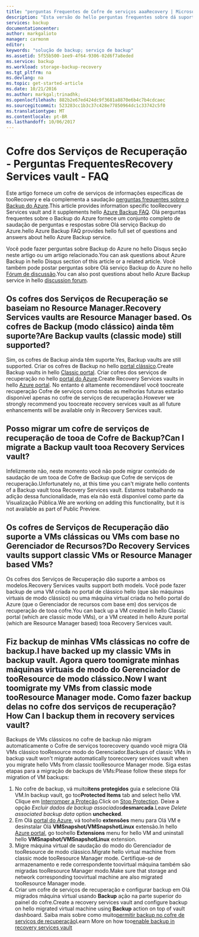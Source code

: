 ```yaml
---
title: "perguntas Frequentes de Cofre de serviços aaaRecovery | Microsoft Docs"
description: "Esta versão do hello perguntas frequentes sobre dá suporte à versão de visualização pública de saudação do hello serviço Backup do Azure. Toofrequently respostas perguntas frequentes sobre o agente de backup hello, backup e retenção, recuperação, segurança e outras perguntas comuns sobre Olá solução de Backup do Azure."
services: backup
documentationcenter: 
author: markgalioto
manager: carmonm
editor: 
keywords: "solução de backup; serviço de backup"
ms.assetid: 5f55b500-1ee9-4f64-9306-02d6f7a8eded
ms.service: backup
ms.workload: storage-backup-recovery
ms.tgt_pltfrm: na
ms.devlang: na
ms.topic: get-started-article
ms.date: 10/21/2016
ms.author: markgal;trinadhk;
ms.openlocfilehash: 882b2e67ed424dc9f3681a8870e6b4c7b4cdcaec
ms.sourcegitcommit: 523283cc1b3c37c428e77850964dc1c33742c5f0
ms.translationtype: MT
ms.contentlocale: pt-BR
ms.lasthandoff: 10/06/2017
---
```

# <a name="recovery-services-vault---faq"></a><span data-ttu-id="53230-105">Cofre dos Serviços de Recuperação - Perguntas Frequentes</span><span class="sxs-lookup"><span data-stu-id="53230-105">Recovery Services vault - FAQ</span></span>
<span data-ttu-id="53230-106">Este artigo fornece um cofre de serviços de informações específicas de tooRecovery e ela complementa a saudação [perguntas frequentes sobre o Backup do Azure](backup-azure-backup-faq.md).</span><span class="sxs-lookup"><span data-stu-id="53230-106">This article provides information specific tooRecovery Services vault and it supplements hello [Azure Backup FAQ](backup-azure-backup-faq.md).</span></span> <span data-ttu-id="53230-107">Olá perguntas frequentes sobre o Backup do Azure fornece um conjunto completo de saudação de perguntas e respostas sobre Olá serviço Backup do Azure.</span><span class="sxs-lookup"><span data-stu-id="53230-107">hello Azure Backup FAQ provides hello full set of questions and answers about hello Azure Backup service.</span></span>  

<span data-ttu-id="53230-108">Você pode fazer perguntas sobre Backup do Azure no hello Disqus seção neste artigo ou um artigo relacionado.</span><span class="sxs-lookup"><span data-stu-id="53230-108">You can ask questions about Azure Backup in hello Disqus section of this article or a related article.</span></span> <span data-ttu-id="53230-109">Você também pode postar perguntas sobre Olá serviço Backup do Azure no hello [Fórum de discussão](https://social.msdn.microsoft.com/forums/azure/home?forum=windowsazureonlinebackup).</span><span class="sxs-lookup"><span data-stu-id="53230-109">You can also post questions about hello Azure Backup service in hello [discussion forum](https://social.msdn.microsoft.com/forums/azure/home?forum=windowsazureonlinebackup).</span></span>

## <a name="recovery-services-vaults-are-resource-manager-based-are-backup-vaults-classic-mode-still-supported-br"></a><span data-ttu-id="53230-110">Os cofres dos Serviços de Recuperação se baseiam no Resource Manager.</span><span class="sxs-lookup"><span data-stu-id="53230-110">Recovery Services vaults are Resource Manager based.</span></span> <span data-ttu-id="53230-111">Os cofres de Backup (modo clássico) ainda têm suporte?</span><span class="sxs-lookup"><span data-stu-id="53230-111">Are Backup vaults (classic mode) still supported?</span></span> <br/>
<span data-ttu-id="53230-112">Sim, os cofres de Backup ainda têm suporte.</span><span class="sxs-lookup"><span data-stu-id="53230-112">Yes, Backup vaults are still supported.</span></span> <span data-ttu-id="53230-113">Criar os cofres de Backup no hello [portal clássico](https://manage.windowsazure.com).</span><span class="sxs-lookup"><span data-stu-id="53230-113">Create Backup vaults in hello [Classic portal](https://manage.windowsazure.com).</span></span> <span data-ttu-id="53230-114">Criar cofres dos serviços de recuperação no hello [portal do Azure](https://portal.azure.com).</span><span class="sxs-lookup"><span data-stu-id="53230-114">Create Recovery Services vaults in hello [Azure portal](https://portal.azure.com).</span></span> <span data-ttu-id="53230-115">No entanto é altamente recomendável você toocreate recuperação Cofre de serviços como todas as melhorias futuras estarão disponível apenas no cofre de serviços de recuperação.</span><span class="sxs-lookup"><span data-stu-id="53230-115">However we strongly recommend you toocreate recovery services vault as all future enhancements will be available only in Recovery Services vault.</span></span>

## <a name="can-i-migrate-a-backup-vault-tooa-recovery-services-vault-br"></a><span data-ttu-id="53230-116">Posso migrar um cofre de serviços de recuperação de tooa de Cofre de Backup?</span><span class="sxs-lookup"><span data-stu-id="53230-116">Can I migrate a Backup vault tooa Recovery Services vault?</span></span> <br/>
<span data-ttu-id="53230-117">Infelizmente não, neste momento você não pode migrar conteúdo de saudação de um tooa de Cofre de Backup que Cofre de serviços de recuperação.</span><span class="sxs-lookup"><span data-stu-id="53230-117">Unfortunately no, at this time you can't migrate hello contents of a Backup vault tooa Recovery Services vault.</span></span> <span data-ttu-id="53230-118">Estamos trabalhando na adição dessa funcionalidade, mas ela não está disponível como parte da Visualização Pública.</span><span class="sxs-lookup"><span data-stu-id="53230-118">We are working on adding this functionality, but it is not available as part of Public Preview.</span></span>

## <a name="do-recovery-services-vaults-support-classic-vms-or-resource-manager-based-vms-br"></a><span data-ttu-id="53230-119">Os cofres de Serviços de Recuperação dão suporte a VMs clássicas ou VMs com base no Gerenciador de Recursos?</span><span class="sxs-lookup"><span data-stu-id="53230-119">Do Recovery Services vaults support classic VMs or Resource Manager based VMs?</span></span> <br/>
<span data-ttu-id="53230-120">Os cofres dos Serviços de Recuperação dão suporte a ambos os modelos.</span><span class="sxs-lookup"><span data-stu-id="53230-120">Recovery Services vaults support both models.</span></span>  <span data-ttu-id="53230-121">Você pode fazer backup de uma VM criada no portal de clássico hello (que são máquinas virtuais de modo clássico) ou uma máquina virtual criada no hello portal do Azure (que o Gerenciador de recursos com base em) dos serviços de recuperação de tooa cofre.</span><span class="sxs-lookup"><span data-stu-id="53230-121">You can back up a VM created in hello Classic portal (which are classic mode VMs), or a VM created in hello Azure portal (which are Resource Manager based) tooa Recovery Services vault.</span></span>

## <a name="i-have-backed-up-my-classic-vms-in-backup-vault-now-i-want-toomigrate-my-vms-from-classic-mode-tooresource-manager-mode--how-can-i-backup-them-in-recovery-services-vault"></a><span data-ttu-id="53230-122">Fiz backup de minhas VMs clássicas no cofre de backup.</span><span class="sxs-lookup"><span data-stu-id="53230-122">I have backed up my classic VMs in backup vault.</span></span> <span data-ttu-id="53230-123">Agora quero toomigrate minhas máquinas virtuais de modo do Gerenciador de tooResource de modo clássico.</span><span class="sxs-lookup"><span data-stu-id="53230-123">Now I want toomigrate my VMs from classic mode tooResource Manager mode.</span></span>  <span data-ttu-id="53230-124">Como fazer backup delas no cofre dos serviços de recuperação?</span><span class="sxs-lookup"><span data-stu-id="53230-124">How Can I backup them in recovery services vault?</span></span>
<span data-ttu-id="53230-125">Backups de VMs clássicos no cofre de backup não migram automaticamente o Cofre de serviços toorecovery quando você migra Olá VMs clássico tooResource modo do Gerenciador.</span><span class="sxs-lookup"><span data-stu-id="53230-125">Backups of classic VMs in backup vault won't migrate automatically toorecovery services vault when you migrate hello VMs from classic tooResource Manager mode.</span></span> <span data-ttu-id="53230-126">Siga estas etapas para a migração de backups de VMs:</span><span class="sxs-lookup"><span data-stu-id="53230-126">Please follow these steps for migration of VM backups:</span></span>

1. <span data-ttu-id="53230-127">No cofre de backup, vá muito**itens protegidos** guia e selecione Olá VM.</span><span class="sxs-lookup"><span data-stu-id="53230-127">In backup vault, go too**Protected Items** tab and select hello VM.</span></span> <span data-ttu-id="53230-128">Clique em [Interromper a Proteção](backup-azure-manage-vms-classic.md#stop-protecting-virtual-machines).</span><span class="sxs-lookup"><span data-stu-id="53230-128">Click on [Stop Protection](backup-azure-manage-vms-classic.md#stop-protecting-virtual-machines).</span></span> <span data-ttu-id="53230-129">Deixe a opção *Excluir dados de backup associados***desmarcada**.</span><span class="sxs-lookup"><span data-stu-id="53230-129">Leave *Delete associated backup data* option **unchecked**.</span></span>
2. <span data-ttu-id="53230-130">Em Olá [portal do Azure](https://portal.azure.com), vá toohello **extensões** menu para Olá VM e desinstalar Olá **VMSnapshot/VMSnapshotLinux** extensão.</span><span class="sxs-lookup"><span data-stu-id="53230-130">In hello [Azure portal](https://portal.azure.com), go toohello **Extensions** menu for hello VM and uninstall hello **VMSnapshot/VMSnapshotLinux** extension.</span></span>
3. <span data-ttu-id="53230-131">Migre máquina virtual de saudação do modo do Gerenciador de tooResource de modo clássico.</span><span class="sxs-lookup"><span data-stu-id="53230-131">Migrate hello virtual machine from classic mode tooResource Manager mode.</span></span> <span data-ttu-id="53230-132">Certifique-se de armazenamento e rede correspondente toovirtual máquina também são migradas tooResource Manager modo.</span><span class="sxs-lookup"><span data-stu-id="53230-132">Make sure that storage and network corresponding toovirtual machine are also migrated tooResource Manager mode.</span></span>
4. <span data-ttu-id="53230-133">Criar um cofre de serviços de recuperação e configurar backup em Olá migrados máquina virtual usando **Backup** ação na parte superior do painel do cofre.</span><span class="sxs-lookup"><span data-stu-id="53230-133">Create a recovery services vault and configure backup on hello migrated virtual machine using **Backup** action on top of vault dashboard.</span></span> <span data-ttu-id="53230-134">Saiba mais sobre como muito[permitir backup no cofre de serviços de recuperação](backup-azure-vms-first-look-arm.md)</span><span class="sxs-lookup"><span data-stu-id="53230-134">Learn More on how too[enable backup in recovery services vault](backup-azure-vms-first-look-arm.md)</span></span>
